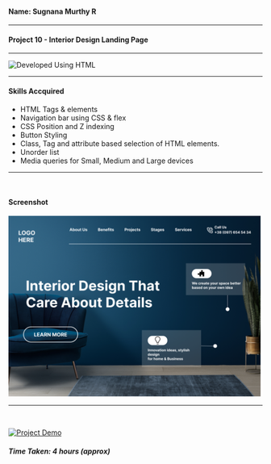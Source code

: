 #### Name: Sugnana Murthy R
---

#### Project 10 - Interior Design Landing Page
---

![Developed Using HTML](https://img.shields.io/badge/Developed%20Using-HTML%20%26%20CSS-yellowgreen)

---

#### Skills Accquired
- HTML Tags & elements
- Navigation bar using CSS & flex
- CSS Position and Z indexing
- Button Styling
- Class, Tag and attribute based selection of HTML elements.
- Unorder list
- Media queries for Small, Medium and Large devices

---
<br>

#### Screenshot
![Project10](./10.png)

---
<br>

[![Project Demo](https://img.shields.io/badge/Project%20Demo-Click%20Here%20for%20%20Live%20Link-yellowgreen?style=flat-square&logo=Product%20Hunt)](https://smrproject10.netlify.app/)
##### Time Taken: 4 hours (approx)
